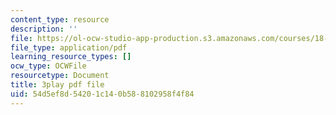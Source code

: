 ```yaml
---
content_type: resource
description: ''
file: https://ol-ocw-studio-app-production.s3.amazonaws.com/courses/18-01sc-single-variable-calculus-fall-2010/54d5ef8d54201c140b588102958f4f84_1RLctDS2hUQ.pdf
file_type: application/pdf
learning_resource_types: []
ocw_type: OCWFile
resourcetype: Document
title: 3play pdf file
uid: 54d5ef8d-5420-1c14-0b58-8102958f4f84
---
```

